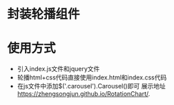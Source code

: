 # 封装轮播组件
# 使用方式
 * 引入index.js文件和jquery文件
 * 轮播html+css代码直接使用index.html和index.css代码
 * 在js文件中添加$('.carousel').Carousel()即可
展示地址
https://zhengsongjun.github.io/RotationChart/.

